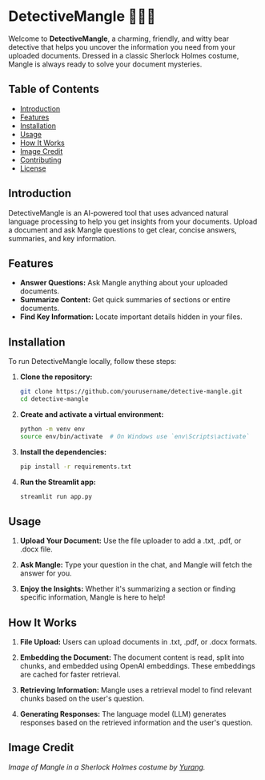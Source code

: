 # DetectiveMangle 🕵️‍♂️🐻

Welcome to **DetectiveMangle**, a charming, friendly, and witty bear detective that helps you uncover the information you need from your uploaded documents. Dressed in a classic Sherlock Holmes costume, Mangle is always ready to solve your document mysteries.

## Table of Contents
- [Introduction](#introduction)
- [Features](#features)
- [Installation](#installation)
- [Usage](#usage)
- [How It Works](#how-it-works)
- [Image Credit](#image-credit)
- [Contributing](#contributing)
- [License](#license)

## Introduction

DetectiveMangle is an AI-powered tool that uses advanced natural language processing to help you get insights from your documents. Upload a document and ask Mangle questions to get clear, concise answers, summaries, and key information.

## Features

- **Answer Questions:** Ask Mangle anything about your uploaded documents.
- **Summarize Content:** Get quick summaries of sections or entire documents.
- **Find Key Information:** Locate important details hidden in your files.

## Installation

To run DetectiveMangle locally, follow these steps:

1. **Clone the repository:**

    ```bash
    git clone https://github.com/yourusername/detective-mangle.git
    cd detective-mangle
    ```

2. **Create and activate a virtual environment:**

    ```bash
    python -m venv env
    source env/bin/activate  # On Windows use `env\Scripts\activate`
    ```

3. **Install the dependencies:**

    ```bash
    pip install -r requirements.txt
    ```

4. **Run the Streamlit app:**

    ```bash
    streamlit run app.py
    ```

## Usage

1. **Upload Your Document:**
   Use the file uploader to add a .txt, .pdf, or .docx file.

2. **Ask Mangle:**
   Type your question in the chat, and Mangle will fetch the answer for you.

3. **Enjoy the Insights:**
   Whether it's summarizing a section or finding specific information, Mangle is here to help!

## How It Works

1. **File Upload:**
   Users can upload documents in .txt, .pdf, or .docx formats.

2. **Embedding the Document:**
   The document content is read, split into chunks, and embedded using OpenAI embeddings. These embeddings are cached for faster retrieval.

3. **Retrieving Information:**
   Mangle uses a retrieval model to find relevant chunks based on the user's question.

4. **Generating Responses:**
   The language model (LLM) generates responses based on the retrieved information and the user's question.

## Image Credit

*Image of Mangle in a Sherlock Holmes costume by [Yurang](https://www.instagram.com/yurang_official/?hl=kom).*

